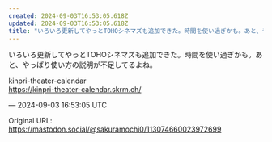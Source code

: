 ```yaml
---
created: 2024-09-03T16:53:05.618Z
updated: 2024-09-03T16:53:05.618Z
title: "いろいろ更新してやっとTOHOシネマズも追加できた。時間を使い過ぎかも。あと、や[...]"
---
```


<p>いろいろ更新してやっとTOHOシネマズも追加できた。時間を使い過ぎかも。あと、やっぱり使い方の説明が不足してるよね。</p><p>kinpri-theater-calendar<br /><a href="https://kinpri-theater-calendar.skrm.ch/" target="_blank" rel="nofollow noopener" translate="no"><span class="invisible">https://</span><span class="ellipsis">kinpri-theater-calendar.skrm.c</span><span class="invisible">h/</span></a></p>

&mdash; 2024-09-03 16:53:05 UTC

Original URL: https://mastodon.social/@sakuramochi0/113074660023972699
